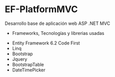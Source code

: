 # EF-PlatformMVC

Desarrollo base de aplicación web ASP .NET MVC

- Frameworks, Tecnologías y librerias usadas

* Entity Framework 6.2 Code First
* Linq
* Bootstrap
* Jquery
* BootstrapTable
* DateTimePicker
